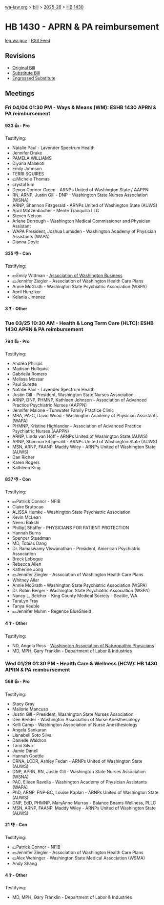 [wa-law.org](/) > [bill](/bill/) > [2025-26](/bill/2025-26/) > [HB 1430](/bill/2025-26/hb/1430/)

# HB 1430 - APRN & PA reimbursement
[leg.wa.gov](https://app.leg.wa.gov/billsummary?BillNumber=1430&Year=2025&Initiative=false) | [RSS Feed](./rss.xml)

## Revisions
* [Original Bill](1/)
* [Substitute Bill](S/)
* [Engrossed Substitute](S.E/)

## Meetings
### Fri 04/04 01:30 PM - Ways & Means (WM): ESHB 1430 APRN & PA reimbursement
#### 933 👍 - Pro
Testifying:
* Natalie Paul - Lavender Spectrum Health
* Jennifer Drake
* PAMELA WILLIAMS
* Diyana Malakoti
* Emily Johnson
* TERRI SQUIRES
* 💵Michele Thomas
* crystal kim
* Devon Connor-Green - ARNPs United of Washington State / AAPPN
* RN, ARNP, Justin Gill - DNP - Washington State Nurses Association (WSNA)
* ARNP, Shannon Fitzgerald - ARNPs United of Washington State (AUWS)
* April Matzenbacher - Mente Tranquilla LLC
* Steven Nelson
* Arlene Dorrough - Washington Medical Commissioner and Physician Assistant
* WAPA President, Joshua Lumsden - Washington Academy of Physician Assistants (WAPA)
* Dianna Doyle

#### 335 👎 - Con
Testifying:
* 💵Emily Wittman - [Association of Washington Business](/org/association_of_washington_business/)
* 💵Jennifer Ziegler - Association of Washington Health Care Plans
* Annie McGrath - Washington State Psychiatric Association (WSPA)
* April Hunziker
* Kelania Jimenez

#### 3 ❓ - Other

### Tue 03/25 10:30 AM - Health & Long Term Care (HLTC): ESHB 1430 APRN & PA reimbursement
#### 764 👍 - Pro
Testifying:
* Andrea Phillips
* Madison Hultquist
* Gabriella Romero
* Melissa Mossar
* Paul Surette
* Natalie Paul - Lavender Spectrum Health
* Justin Gill - President, Washington State Nurses Association
* ARNP, DNP, PHMNP, Kathleen Johnson - Association of Advanced Practice Psychiatric Nurses (AAPPN)
* Jennifer Malone - Tumwater Family Practice Clinic
* MBA, PA-C, David Wood - Washington Academy of Physician Assistants (WAPA)
* PHMNP, Kristine Highlander - Association of Advanced Practice Psychiatric Nurses (AAPPN)
* ARNP, Linda van Hoff - ARNPs United of Washington State (AUWS)
* ARNP, Shannon Fitzgerald - ARNPs United of Washington State (AUWS)
* MSN, ARNP, FAANP, Maddy Wiley - ARNPs United of Washington State (AUWS)
* Dan Richer
* Karen Rogers
* Kathleen King

#### 837 👎 - Con
Testifying:
* 💵Patrick Connor - NFIB
* Claire Brutocao
* ALISSA Hemke - Washington State Psychiatric Association
* Kevin McLean
* Neeru Bakshi
* Phillip[ Shaffer - PHYSICIANS FOR PATIENT PROTECTION
* Hannah Burns
* Spencer Steadman
* MD, Tobias Dang
* Dr. Ramaswamy Viswanathan - President, American Psychiatric Association
* Breck Lebegue
* Rebecca Allen
* Katherine Jong
* 💵Jennifer Ziegler - Association of Washington Health Care Plans
* Whitney Allar
* Annie McGrath - Washington State Psychiatric Association (WSPA)
* Dr. Robin Berger - Washington State Psychiatric Association (WSPA)
* Nancy L. Belcher - King County Medical Society - Seattle, WA
* TaraLyn Fray
* Tanya Keeble
* 💵Jennifer Muhm - Regence BlueShield

#### 4 ❓ - Other
Testifying:
* ND, Angela Ross - [Washington Association of Naturopathic Physicians](/org/washington_association_of_naturopathic_physicians/)
* MD, MPH, Gary Franklin - Department of Labor & Industries

### Wed 01/29 01:30 PM - Health Care & Wellness (HCW): HB 1430 APRN & PA reimbursement
#### 568 👍 - Pro
Testifying:
* Stacy Gray
* Mallorie Mancuso
* Justin Gill - President, Washington State Nurses Association
* Dee Bender - Washington Association of Nurse Anesthesiology
* Kelli Camp - Washington Association of Nurse Anesthesiology
* Angela Sankaran
* Lianabell Soto Silva
* Danielle Waldron
* Tami Silva
* Jamie Danell
* Hannah Goettle
* CRNA, LCDR, Ashley Fedan - ARNPs United of Washington State (AUWS)
* DNP, APRN, RN, Justin Gill - Washington State Nurses Association (WSNA)
* PAC, Eileen Ravella - Washington Academy of Physician Assistants (WAPA)
* PhD, ARNP, FNP-BC, Louise Kaplan - ARNPs United of Washington State (AUWS)
* DNP, EdD, PHMNP, MaryAnne Murray - Balance Beams Wellness, PLLC
* MSN, ARNP, FAANP, Maddy Wiley - ARNPs United of Washington State (AUWS)

#### 21 👎 - Con
Testifying:
* 💵Patrick Connor - NFIB
* 💵Jennifer Ziegler - Association of Washington Health Care Plans
* 💵Alex Wehinger - Washington State Medical Association (WSMA)
* Andy Shang

#### 4 ❓ - Other
Testifying:
* MD, MPH, Gary Franklin - Department of Labor & Industries
